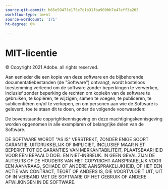 ```yaml
---
source-git-commit: b65e59473e175e7c1b31fba900bb7e47eff3a263
workflow-type: tm+mt
source-wordcount: '171'
ht-degree: 0%

---
```

# MIT-licentie

© Copyright 2021 Adobe. all rights reserved.

Aan eenieder die een kopie van deze software en de bijbehorende documentatiebestanden (de &quot;Software&quot;) ontvangt, wordt kosteloos toestemming verleend om de software zonder beperkingen te verwerken, inclusief zonder beperking de rechten om kopieën van de software te gebruiken, te kopiëren, te wijzigen, samen te voegen, te publiceren, te sublicentiëren en/of te verkopen, en om personen aan wie de Software is geleverd, toe te staan dit te doen, onder de volgende voorwaarden:

De bovenstaande copyrightkennisgeving en deze machtigingskennisgeving worden opgenomen in alle exemplaren of belangrijke delen van de Software.

DE SOFTWARE WORDT &quot;AS IS&quot; VERSTREKT, ZONDER ENIGE SOORT GARANTIE, UITDRUKKELIJK OF IMPLICIET, INCLUSIEF MAAR NIET BEPERKT TOT DE GARANTIES VAN MERKANTABILITEIT, PLAATSBAARHEID VOOR EEN BEPAALD DOEL EN NIET-INBREUK. IN GEEN GEVAL ZIJN DE AUTEURS OF DE HOUDERS VAN HET COPYRIGHT AANSPRAKELIJK VOOR EEN AANVRAAG, SCHADE OF ANDERE AANSPRAKELIJKHEID, OF HET EEN ACTIE VAN CONTRACT, TEORT OF ANDERS IS, DIE VOORTVLOEIT UIT, UIT OF IN VERBAND MET DE SOFTWARE OF HET GEBRUIK OF ANDERE AFWIJKINGEN IN DE SOFTWARE.
